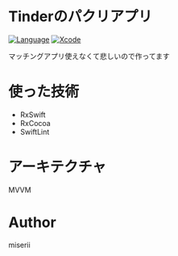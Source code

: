 # Tinderのパクリアプリ
[![Language](https://img.shields.io/badge/language-Swift%205.3.2-orange.svg)](https://swift.org)
[![Xcode](https://img.shields.io/badge/Xcode-12.2-blue.svg)](https://developer.apple.com/xcode)

マッチングアプリ使えなくて悲しいので作ってます

# 使った技術
- RxSwift
- RxCocoa
- SwiftLint

# アーキテクチャ
MVVM

# Author
miserii
